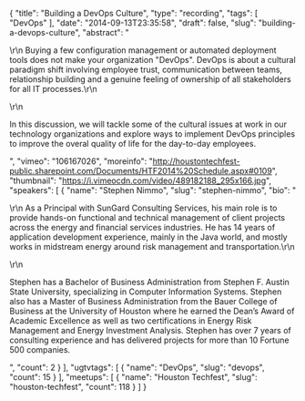 {
  "title": "Building a DevOps Culture",
  "type": "recording",
  "tags": [
    "DevOps"
  ],
  "date": "2014-09-13T23:35:58",
  "draft": false,
  "slug": "building-a-devops-culture",
  "abstract": "<p>\r\n    Buying a few configuration management or automated deployment tools does not make your organization \"DevOps\". DevOps is about a cultural paradigm shift involving employee trust, communication between teams, relationship building and a genuine feeling of ownership of all stakeholders for all IT processes.\r\n</p>\r\n<p>In this discussion, we will tackle some of the cultural issues at work in our technology organizations and explore ways to implement DevOps principles to improve the overal quality of life for the day-to-day employees.</p>",
  "vimeo": "106167026",
  "moreinfo": "http://houstontechfest-public.sharepoint.com/Documents/HTF2014%20Schedule.aspx#0109",
  "thumbnail": "https://i.vimeocdn.com/video/489182188_295x166.jpg",
  "speakers": [
    {
      "name": "Stephen Nimmo",
      "slug": "stephen-nimmo",
      "bio": "<p>\r\n    As a Principal with SunGard Consulting Services, his main role is to provide hands-on functional and technical management of client projects across the energy and financial services industries. He has 14 years of application development experience, mainly in the Java world, and mostly works in midstream energy around risk management and transportation.\r\n</p>\r\n<p>Stephen has a Bachelor of Business Administration from Stephen F. Austin State University, specializing in Computer Information Systems. Stephen also has a Master of Business Administration from the Bauer College of Business at the University of Houston where he earned the Dean’s Award of Academic Excellence as well as two certifications in Energy Risk Management and Energy Investment Analysis. Stephen has over 7 years of consulting experience and has delivered projects for more than 10 Fortune 500 companies.</p>",
      "count": 2
    }
  ],
  "ugtvtags": [
    {
      "name": "DevOps",
      "slug": "devops",
      "count": 15
    }
  ],
  "meetups": [
    {
      "name": "Houston Techfest",
      "slug": "houston-techfest",
      "count": 118
    }
  ]
}
